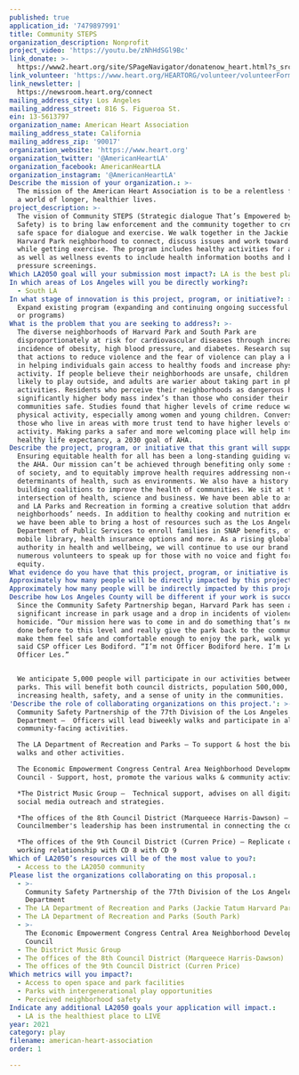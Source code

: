 ```yaml
---
published: true
application_id: '7479897991'
title: Community STEPS
organization_description: Nonprofit
project_video: 'https://youtu.be/zNhHdSGl9Bc'
link_donate: >-
  https://www2.heart.org/site/SPageNavigator/donatenow_heart.html?s_src=nav&pagename=%2Fdonatenow_heart&utm_expid=.Gd9MG4GFQjaAcfhuC0-%20%20l4w.0&utm_referrer=https%3A%2F%2Fwww.heart.org%2F
link_volunteer: 'https://www.heart.org/HEARTORG/volunteer/volunteerForm.jsp'
link_newsletter: |
  https://newsroom.heart.org/connect
mailing_address_city: Los Angeles
mailing_address_street: 816 S. Figueroa St.
ein: 13-5613797
organization_name: American Heart Association
mailing_address_state: California
mailing_address_zip: '90017'
organization_website: 'https://www.heart.org'
organization_twitter: '@AmericanHeartLA'
organization_facebook: AmericanHeartLA
organization_instagram: '@AmericanHeartLA'
Describe the mission of your organization.: >-
  The mission of the American Heart Association is to be a relentless force for
  a world of longer, healthier lives.
project_description: >-
  The vision of Community STEPS (Strategic dialogue That’s Empowered by Public
  Safety) is to bring law enforcement and the community together to create a
  safe space for dialogue and exercise. We walk together in the Jackie Tatum
  Harvard Park neighborhood to connect, discuss issues and work toward solutions
  while getting exercise. The program includes healthy activities for all ages
  as well as wellness events to include health information booths and blood
  pressure screenings.
Which LA2050 goal will your submission most impact?: LA is the best place to PLAY
In which areas of Los Angeles will you be directly working?:
  - South LA
In what stage of innovation is this project, program, or initiative?: >-
  Expand existing program (expanding and continuing ongoing successful projects
  or programs)
What is the problem that you are seeking to address?: >-
  The diverse neighborhoods of Harvard Park and South Park are
  disproportionately at risk for cardiovascular diseases through increased
  incidence of obesity, high blood pressure, and diabetes. Research supports
  that actions to reduce violence and the fear of violence can play a key role
  in helping individuals gain access to healthy foods and increase physical
  activity. If people believe their neighborhoods are unsafe, children are less
  likely to play outside, and adults are warier about taking part in physical
  activities. Residents who perceive their neighborhoods as dangerous have
  significantly higher body mass index’s than those who consider their
  communities safe. Studies found that higher levels of crime reduce walking or
  physical activity, especially among women and young children. Conversely,
  those who live in areas with more trust tend to have higher levels of
  activity. Making parks a safer and more welcoming place will help increase
  healthy life expectancy, a 2030 goal of AHA.
Describe the project, program, or initiative that this grant will support to address the problem identified.: >-
  Ensuring equitable health for all has been a long-standing guiding value for
  the AHA. Our mission can’t be achieved through benefiting only some segments
  of society, and to equitably improve health requires addressing non-clinical
  determinants of health, such as environments. We also have a history of
  building coalitions to improve the health of communities. We sit at the
  intersection of health, science and business. We have been able to assist LAPD
  and LA Parks and Recreation in forming a creative solution that addresses
  neighborhoods’ needs. In addition to healthy cooking and nutrition education,
  we have been able to bring a host of resources such as the Los Angeles
  Department of Public Services to enroll families in SNAP benefits, offer a
  mobile library, health insurance options and more. As a rising global
  authority in health and wellbeing, we will continue to use our brand and
  numerous volunteers to speak up for those with no voice and fight for health
  equity.
What evidence do you have that this project, program, or initiative is or will be successful, and how will you define and measure success?: "Our goal is to foster ongoing dialogue with additional community stakeholders to inspire and support neighborhood innovation and ownership. There is a strong desire in Harvard Park, as well as in adjacent neighborhoods, to bring the community together. The Community Safety Partnership launched there just over three years ago and continues to see improvements in safety where residents can live out their full potential. \n\nBy continuing our partnership with the Community Safety Partnership in Harvard Park, we will define success by:\n*\tEnsuring community members feel safer to walk in their community. A goal of the 77th Division of the LAPD is to reduce crime by 15%.\n*\tIncreasing the amount of time per day and week that participants are physically active. We’ll distribute fitness trackers and leverage existing AHA programs that allow for tracking mobility.\n*\tA reduction in blood pressure and other health metrics.\n*\tAllowing law enforcement officers to better to get to know and understand the communities in which they serve. Another goal of the 77th Division is to strengthen the community-police partnership and build morale through leadership.\n\nThese measures will be comprehensive of both Harvard Park which is entering its third program year, and the expansion into South Park."
Approximately how many people will be directly impacted by this project, program, or initiative?: '5000'
Approximately how many people will be indirectly impacted by this project, program, or initiative?: '500000'
Describe how Los Angeles County will be different if your work is successful.: >-
  Since the Community Safety Partnership began, Harvard Park has seen a
  significant increase in park usage and a drop in incidents of violence and
  homicide. “Our mission here was to come in and do something that’s never been
  done before to this level and really give the park back to the community and
  make them feel safe and comfortable enough to enjoy the park, walk your dog,”
  said CSP officer Les Bodiford. “I’m not Officer Bodiford here. I’m Les,
  Officer Les.”


  We anticipate 5,000 people will participate in our activities between the two
  parks. This will benefit both council districts, population 500,000, by
  increasing health, safety, and a sense of unity in the communities.
'Describe the role of collaborating organizations on this project.': >-
  Community Safety Partnership of the 77th Division of the Los Angeles Police
  Department –  Officers will lead biweekly walks and participate in all
  community-facing activities.

  The LA Department of Recreation and Parks – To support & host the biweekly
  walks and other activities.

  The Economic Empowerment Congress Central Area Neighborhood Development
  Council - Support, host, promote the various walks & community activities. 

  *The District Music Group –  Technical support, advises on all digital and
  social media outreach and strategies.

  *The offices of the 8th Council District (Marqueece Harris-Dawson) –
  Councilmember's leadership has been instrumental in connecting the community. 

  *The offices of the 9th Council District (Curren Price) – Replicate our
  working relationship with CD 8 with CD 9
Which of LA2050’s resources will be of the most value to you?:
  - Access to the LA2050 community
Please list the organizations collaborating on this proposal.:
  - >-
    Community Safety Partnership of the 77th Division of the Los Angeles Police
    Department
  - The LA Department of Recreation and Parks (Jackie Tatum Harvard Park)
  - The LA Department of Recreation and Parks (South Park)
  - >-
    The Economic Empowerment Congress Central Area Neighborhood Development
    Council
  - The District Music Group
  - The offices of the 8th Council District (Marqueece Harris-Dawson)
  - The offices of the 9th Council District (Curren Price)
Which metrics will you impact?:
  - Access to open space and park facilities
  - Parks with intergenerational play opportunities
  - Perceived neighborhood safety
Indicate any additional LA2050 goals your application will impact.:
  - LA is the healthiest place to LIVE
year: 2021
category: play
filename: american-heart-association
order: 1

---
```

